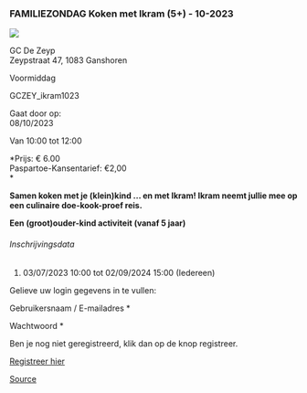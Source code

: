 ### FAMILIEZONDAG Koken met Ikram (5+) - 10-2023

![](https://s3-eu-west-1.amazonaws.com/os-kwdo/prod/vgc/images/activity/648c22d1e3d2a_WS1510-120_-_NL_KOKEN.jpg)

GC De Zeyp  
Zeypstraat 47, 1083 Ganshoren

Voormiddag

GCZEY_ikram1023

Gaat door op:  
08/10/2023

Van 10:00 tot 12:00

*Prijs: € 6.00  
Paspartoe-Kansentarief: €2,00  
*

**Samen koken met je (klein)kind ... en met Ikram! Ikram neemt jullie mee op een culinaire doe-kook-proef reis.**  
  
**Een (groot)ouder-kind activiteit (vanaf 5 jaar)**  

###### Inschrijvingsdata

1.  03/07/2023 10:00 tot 02/09/2024 15:00 (Iedereen)

Gelieve uw login gegevens in te vullen:

Gebruikersnaam / E-mailadres * 

Wachtwoord * 

  

Ben je nog niet geregistreerd, klik dan op de knop registreer.

[Registreer hier](/registration)

[Source](https://tickets.vgc.be/activity/subscribe/GCZEY_ikram1023)